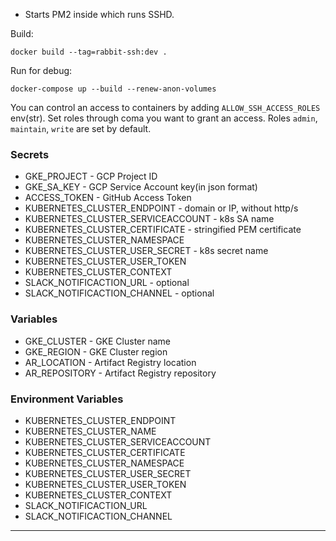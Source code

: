 * Starts PM2 inside which runs SSHD.

Build:
```
docker build --tag=rabbit-ssh:dev .
```

Run for debug:
```
docker-compose up --build --renew-anon-volumes
```

You can control an access to containers by adding `ALLOW_SSH_ACCESS_ROLES` env(str). 
Set roles through coma you want to grant an access. 
Roles `admin`, `maintain`, `write` are set by default.

### Secrets
* GKE_PROJECT - GCP Project ID
* GKE_SA_KEY - GCP Service Account key(in json format)
* ACCESS_TOKEN - GitHub Access Token
* KUBERNETES_CLUSTER_ENDPOINT - domain or IP, without http/s
* KUBERNETES_CLUSTER_SERVICEACCOUNT - k8s SA name
* KUBERNETES_CLUSTER_CERTIFICATE - stringified PEM certificate
* KUBERNETES_CLUSTER_NAMESPACE
* KUBERNETES_CLUSTER_USER_SECRET - k8s secret name
* KUBERNETES_CLUSTER_USER_TOKEN
* KUBERNETES_CLUSTER_CONTEXT
* SLACK_NOTIFICACTION_URL - optional
* SLACK_NOTIFICACTION_CHANNEL - optional

### Variables
* GKE_CLUSTER - GKE Cluster name
* GKE_REGION - GKE Cluster region
* AR_LOCATION - Artifact Registry location
* AR_REPOSITORY - Artifact Registry repository

### Environment Variables
* KUBERNETES_CLUSTER_ENDPOINT
* KUBERNETES_CLUSTER_NAME
* KUBERNETES_CLUSTER_SERVICEACCOUNT
* KUBERNETES_CLUSTER_CERTIFICATE
* KUBERNETES_CLUSTER_NAMESPACE
* KUBERNETES_CLUSTER_USER_SECRET
* KUBERNETES_CLUSTER_USER_TOKEN
* KUBERNETES_CLUSTER_CONTEXT
* SLACK_NOTIFICACTION_URL
* SLACK_NOTIFICACTION_CHANNEL

---
